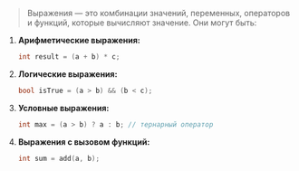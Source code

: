 >Выражения — это комбинации значений, переменных, операторов и функций, которые вычисляют значение. Они могут быть:

1. **Арифметические выражения:**

   ```cpp
   int result = (a + b) * c;
   ```

2. **Логические выражения:**

   ```cpp
   bool isTrue = (a > b) && (b < c);
   ```

3. **Условные выражения:**

   ```cpp
   int max = (a > b) ? a : b; // тернарный оператор
   ```

4. **Выражения с вызовом функций:**

   ```cpp
   int sum = add(a, b);
   ```
